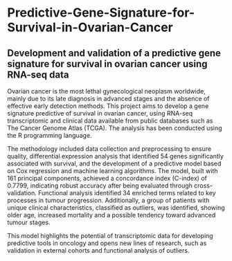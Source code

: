 # Predictive-Gene-Signature-for-Survival-in-Ovarian-Cancer
## Development and validation of a predictive gene signature for survival in ovarian cancer using RNA-seq data

Ovarian cancer is the most lethal gynecological neoplasm worldwide, mainly due to its late diagnosis in advanced stages and the absence of effective early detection methods. This project aims to develop a gene signature predictive of survival in ovarian cancer, using RNA-seq transcriptomic and clinical data available from public databases such as The Cancer Genome Atlas (TCGA). The analysis has been conducted using the R programming language.

The methodology included data collection and preprocessing to ensure quality, differential expression analysis that identified 54 genes significantly associated with survival, and the development of a predictive model based on Cox regression and machine learning algorithms. The model, built with 161 principal components, achieved a concordance index (C-index) of 0.7799, indicating robust accuracy after being evaluated through cross-validation. Functional analysis identified 34 enriched terms related to key processes in tumour progression. Additionally, a group of patients with unique clinical characteristics, classified as outliers, was identified, showing older age, increased mortality and a possible tendency toward advanced tumour stages. 

This model highlights the potential of transcriptomic data for developing predictive tools in oncology and opens new lines of research, such as validation in external cohorts and functional analysis of outliers.
